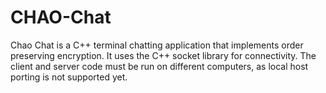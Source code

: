 # CHAO-Chat

Chao Chat is a C++ terminal chatting application that implements order preserving encryption. It uses the C++ socket library for connectivity. The client and server code must be run on different computers, as local host porting is not supported yet. 
